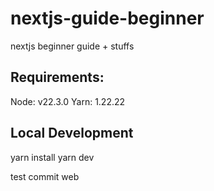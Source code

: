# nextjs-guide-beginner
nextjs beginner guide + stuffs

## Requirements:
Node: v22.3.0
Yarn: 1.22.22

## Local Development
yarn install
yarn dev


test commit web

